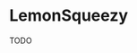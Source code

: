 # LemonSqueezy

TODO

<!--
https://github.com/amosbastian/template

https://github.com/bricesuazo/eboto/blob/main/packages/payment/index.ts
-->
